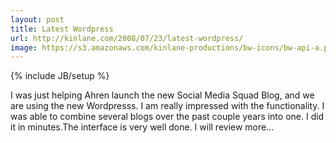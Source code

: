 ```yaml
---
layout: post
title: Latest Wordpress
url: http://kinlane.com/2008/07/23/latest-wordpress/
image: https://s3.amazonaws.com/kinlane-productions/bw-icons/bw-api-a.png
---
```

{% include JB/setup %}
I was just helping Ahren launch the new Social Media Squad Blog, and we are using the new Wordpresss. I am really impressed with the functionality.  I was able to combine several blogs over the past couple years into one.  I did it in minutes.The interface is very well done.  I will review more...